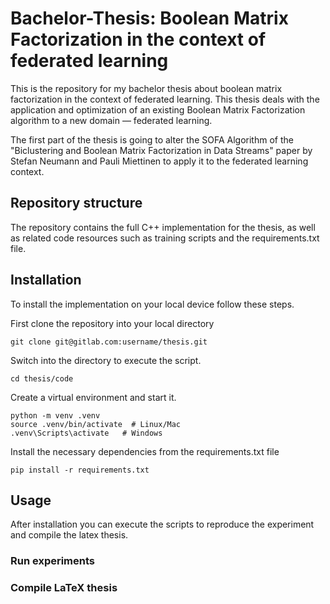# Bachelor-Thesis: Boolean Matrix Factorization in the context of federated learning

This is the repository for my bachelor thesis about boolean matrix factorization in the context of federated learning. This thesis deals with the application and optimization of an existing Boolean Matrix Factorization algorithm to a new domain — federated learning.

The first part of the thesis is going to alter the SOFA Algorithm of the "Biclustering and Boolean Matrix Factorization in Data Streams" paper by Stefan Neumann and Pauli Miettinen to apply it to the federated learning context.

## Repository structure

The repository contains the full C++ implementation for the thesis, as well as related code resources such as training scripts and the requirements.txt file.

## Installation

To install the implementation on your local device follow these steps.

First clone the repository into your local directory

```
git clone git@gitlab.com:username/thesis.git
```

Switch into the directory to execute the script.

```
cd thesis/code
```

Create a virtual environment and start it.

```
python -m venv .venv
source .venv/bin/activate  # Linux/Mac
.venv\Scripts\activate   # Windows
```

Install the necessary dependencies from the requirements.txt file

```
pip install -r requirements.txt
```

## Usage

After installation you can execute the scripts to reproduce the experiment and compile the latex thesis.

### Run experiments

### Compile LaTeX thesis
